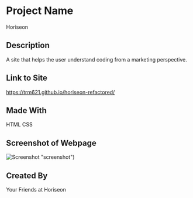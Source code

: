 # Project Name
Horiseon


## Description
A site that helps the user understand coding from a marketing perspective.

## Link to Site
https://trm621.github.io/horiseon-refactored/

## Made With
HTML
CSS

## Screenshot of Webpage
![Screenshot](https://assets/images/screenshot-of-webpage.png) "screenshot")

## Created By
Your Friends at Horiseon